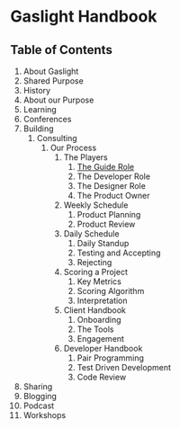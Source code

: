 # Gaslight Handbook

## Table of Contents

1. About Gaslight
  1. Shared Purpose
  1. History
  1. About our Purpose
1. Learning
  1. Conferences
1. Building
    1. Consulting
        1. Our Process
            1. The Players
                1. [The Guide Role](roles/guide-role.md)
                1. The Developer Role
                1. The Designer Role
                1. The Product Owner
            1. Weekly Schedule
                1. Product Planning
                1. Product Review
            1. Daily Schedule
                1. Daily Standup
                1. Testing and Accepting
                1. Rejecting
            1. Scoring a Project
                1. Key Metrics
                1. Scoring Algorithm
                1. Interpretation
            1. Client Handbook
                1. Onboarding
                1. The Tools
                1. Engagement
            1. Developer Handbook
                1. Pair Programming
                1. Test Driven Development
                1. Code Review
1. Sharing
  1. Blogging
  1. Podcast
  1. Workshops

